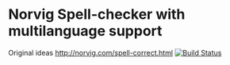 # Norvig Spell-checker with multilanguage support
Original ideas http://norvig.com/spell-correct.html
[![Build Status](https://api.travis-ci.org/lberserq/corrector.svg?branch=master)](https://travis-ci.org/lberserq/corrector)

